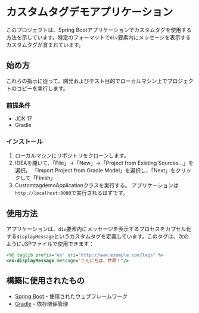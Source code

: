 # カスタムタグデモアプリケーション

このプロジェクトは、Spring Bootアプリケーションでカスタムタグを使用する方法を示しています。特定のフォーマットで`div`要素内にメッセージを表示するカスタムタグが含まれています。

## 始め方

これらの指示に従って、開発およびテスト目的でローカルマシン上でプロジェクトのコピーを実行します。

### 前提条件

- JDK 17
- Gradle

### インストール

1. ローカルマシンにリポジトリをクローンします。
2. IDEAを開いて、「File」→「New」→「Project from Existing Sources...」を選択。
「Import Project from Gradle Model」を選択し、「Next」をクリックして「Finish」
3. CustomtagdemoApplicationクラスを実行する。
アプリケーションは`http://localhost:8080`で実行されるはずです。

## 使用方法

アプリケーションは、`div`要素内にメッセージを表示するプロセスをカプセル化する`displayMessage`というカスタムタグを定義しています。このタグは、次のようにJSPファイルで使用できます：

```jsp
<%@ taglib prefix="ex" uri="http://www.example.com/tags" %>
<ex:displayMessage message="こんにちは、世界！"/>
``` 

## 構築に使用されたもの

- [Spring Boot](https://spring.io/projects/spring-boot) - 使用されたウェブフレームワーク
- [Gradle](https://gradle.org/) - 依存関係管理
